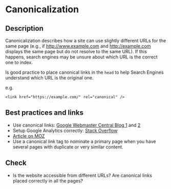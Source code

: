 # Canonicalization

## Description

Canonicalization describes how a site can use slightly different URLs for the same page (e.g., if http://www.example.com and http://example.com displays the same page but do not resolve to the same URL). If this happens, search engines may be unsure about which URL is the correct one to index.

Is good practice to place canonical links in the `head` to help Search Engines understand which URL is the original one.

e.g.
```
<link href="https://example.com/" rel="canonical" />
```

## Best practices and links
* Use canonical links: [Google Webmaster Central Blog 1](https://webmasters.googleblog.com/2009/02/specify-your-canonical.html) and [2](https://support.google.com/webmasters/answer/139066?hl=en)
* Setup Google Analytics correctly: [Stack Overflow](https://stackoverflow.com/questions/9103794/canonical-url-in-analytics)
* [Article on MOZ](https://moz.com/learn/seo/canonicalization)
* Use a canonical link tag to nominate a primary page when you have several pages with duplicate or very similar content.


## Check

* Is the website accessible from different URLs? Are canonical links placed correctly in all the pages?